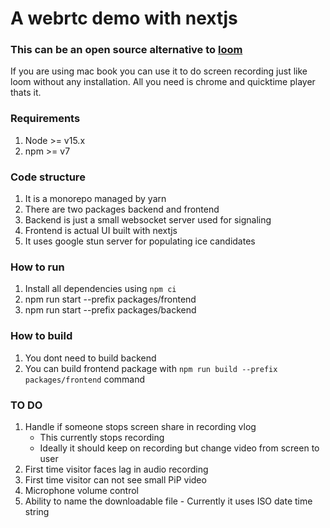 # A webrtc demo with nextjs

### This can be an open source alternative to [loom](https://www.loom.com/screen-recorder)

If you are using mac book you can use it to do screen recording just like loom without any installation. All you need is chrome and quicktime player thats it.

### Requirements

1. Node >= v15.x
2. npm >= v7

### Code structure

1. It is a monorepo managed by yarn
2. There are two packages backend and frontend
3. Backend is just a small websocket server used for signaling
4. Frontend is actual UI built with nextjs
5. It uses google stun server for populating ice candidates

### How to run

1. Install all dependencies using `npm ci`
1. npm run start --prefix packages/frontend
1. npm run start --prefix packages/backend

### How to build

1. You dont need to build backend
2. You can build frontend package with `npm run build --prefix packages/frontend` command

### TO DO

1. Handle if someone stops screen share in recording vlog
   - This currently stops recording
   - Ideally it should keep on recording but change video from screen to user
1. First time visitor faces lag in audio recording
1. First time visitor can not see small PiP video
1. Microphone volume control
1. Ability to name the downloadable file - Currently it uses ISO date time string
